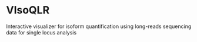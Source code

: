 # VIsoQLR
Interactive visualizer for isoform quantification using long-reads sequencing data for single locus analysis
